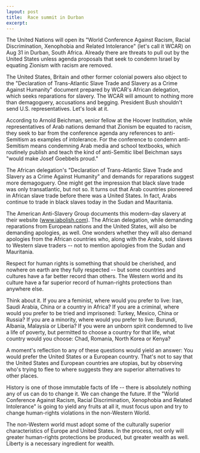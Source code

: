 ```yaml
---
layout: post
title:  Race summit in Durban
excerpt:
---
```




            

    

            

The United Nations will open its "World Conference Against Racism, Racial Discrimination, Xenophobia and Related Intolerance" (let's call it WCAR) on Aug 31 in Durban, South Africa. Already there are threats to pull out by the United States unless agenda proposals that seek to condemn Israel by equating Zionism with racism are removed. 

The United States, Britain and other former colonial powers also object to the "Declaration of Trans-Atlantic Slave Trade and Slavery as a Crime Against Humanity" document prepared by WCAR's African delegation, which seeks reparations for slavery. The WCAR will amount to nothing more than demagoguery, accusations and begging. President Bush shouldn't send U.S. representatives. Let's look at it. 

 According to Arnold Beichman, senior fellow at the Hoover Institution, while representatives of Arab nations demand that Zionism be equated to racism, they seek to bar from the conference agenda any references to anti-Semitism as examples of intolerance. For the conference to condemn anti-Semitism means condemning Arab media and school textbooks, which routinely publish and teach the kind of anti-Semitic libel Beichman says "would make Josef Goebbels proud." 

 The African delegation's "Declaration of Trans-Atlantic Slave Trade and Slavery as a Crime Against Humanity" and demands for reparations suggest more demagoguery. One might get the impression that black slave trade was only transatlantic, but not so. It turns out that Arab countries pioneered in African slave trade before there was a United States. In fact, Arabs continue to trade in black slaves today in the Sudan and Mauritania. 

The American Anti-Slavery Group documents this modern-day slavery at their website (www.iabolish.com). The African delegation, while demanding reparations from European nations and the United States, will also be demanding apologies, as well. One wonders whether they will also demand apologies from the African countries who, along with the Arabs, sold slaves to Western slave traders -- not to mention apologies from the Sudan and Mauritania. 

 Respect for human rights is something that should be cherished, and nowhere on earth are they fully respected -- but some countries and cultures have a far better record than others. The Western world and its culture have a far superior record of human-rights protections than anywhere else. 

Think about it. If you are a feminist, where would you prefer to live: Iran, Saudi Arabia, China or a country in Africa? If you are a criminal, where would you prefer to be tried and imprisoned: Turkey, Mexico, China or Russia? If you are a minority, where would you prefer to live: Burundi, Albania, Malaysia or Liberia? If you were an unborn spirit condemned to live a life of poverty, but permitted to choose a country for that life, what country would you choose: Chad, Romania, North Korea or Kenya? 

A moment's reflection to any of these questions would yield an answer: You would prefer the United States or a European country. That's not to say that the United States and European countries are utopias, but by observing who's trying to flee to where suggests they are superior alternatives to other places. 

 History is one of those immutable facts of life -- there is absolutely nothing any of us can do to change it. We can change the future. If the "World Conference Against Racism, Racial Discrimination, Xenophobia and Related Intolerance" is going to yield any fruits at all it, must focus upon and try to change human-rights violations in the non-Western World. 

The non-Western world must adopt some of the culturally superior characteristics of Europe and United States. In the process, not only will greater human-rights protections be produced, but greater wealth as well. Liberty is a necessary ingredient for wealth. 

        
